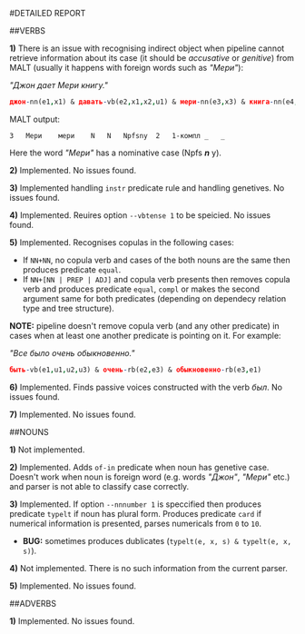 #DETAILED REPORT

##VERBS
	
**1)** There is an issue with recognising indirect object when pipeline cannot retrieve information about its case (it should be *accusative* or *genitive*) from MALT (usually it happens with foreign words such as *"Мери"*):

*"Джон дает Мери книгу."*

```prolog
джон-nn(e1,x1) & давать-vb(e2,x1,x2,u1) & мери-nn(e3,x3) & книга-nn(e4,x2)				
```

MALT output:


```
3	Мери	мери	N	N	Npfsny	2	1-компл	_	_
```

Here the word *"Мери"* has a nominative case (Npfs ***n*** y).
	
**2)** Implemented. No issues found.

**3)** Implemented handling `instr` predicate rule and handling genetives. No issues found.

**4)** Implemented. Reuires option `--vbtense 1` to be speicied. No issues found.

**5)** Implemented. Recognises copulas in the following cases:
  
  * If `NN+NN`, no copula verb and cases of the both nouns are the same then produces predicate `equal`.
  * If `NN+[NN | PREP | ADJ]` and copula verb presents then removes copula verb and produces predicate `equal`, `compl` or makes the second argument same for both predicates (depending on dependecy relation type and tree structure).
 
  **NOTE:** pipeline doesn't remove copula verb (and any other predicate) in cases when at least one another predicate is pointing on it. For example:
  
  *"Все было очень обыкновенно."*
  
  ```prolog
быть-vb(e1,u1,u2,u3) & очень-rb(e2,e3) & обыкновенно-rb(e3,e1)
  ```

**6)** Implemented. Finds passive voices constructed with the verb *был*. No issues found.
  
**7)** Implemented. No issues found.

##NOUNS
	
**1)** Not implemented.

**2)** Implemented. Adds `of-in` predicate when noun has genetive case. Doesn't work when noun is foreign word (e.g. words *"Джон"*, *"Мери"* etc.) and parser is not able to classify case correctly.

**3)** Implemented. If option `--nnnumber 1` is speccified then produces predicate `typelt` if noun has plural form. Produces predicate `card` if numerical information is presented, parses numericals from `0` to `10`.
    
  * **BUG:** sometimes produces dublicates (`typelt(e, x, s) & typelt(e, x, s)`).
  
**4)** Not implemented. There is no such information from the current parser.

**5)** Implemented. No issues found.

##ADVERBS
	
**1)** Implemented. No issues found.
